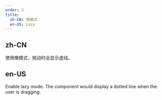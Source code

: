 ```yaml
---
order: 2
title:
  zh-CN: 懒模式
  en-US: Lazy
---
```


## zh-CN

使用懒模式，拖动时会显示虚线。

## en-US

Enable lazy mode. The component would display a dotted line when the user is dragging.
